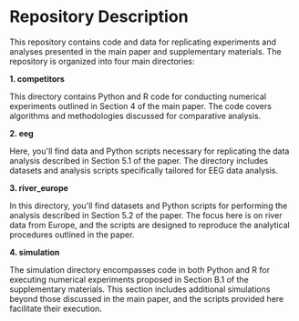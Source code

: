 # Repository Description

This repository contains code and data for replicating experiments and analyses presented in the main paper and supplementary materials. The repository is organized into four main directories:

**1. competitors**

This directory contains Python and R code for conducting numerical experiments outlined in Section 4 of the main paper. The code covers algorithms and methodologies discussed for comparative analysis.

**2. eeg**

Here, you'll find data and Python scripts necessary for replicating the data analysis described in Section 5.1 of the paper. The directory includes datasets and analysis scripts specifically tailored for EEG data analysis.

**3. river_europe**

In this directory, you'll find datasets and Python scripts for performing the analysis described in Section 5.2 of the paper. The focus here is on river data from Europe, and the scripts are designed to reproduce the analytical procedures outlined in the paper.

**4. simulation**

The simulation directory encompasses code in both Python and R for executing numerical experiments proposed in Section B.1 of the supplementary materials. This section includes additional simulations beyond those discussed in the main paper, and the scripts provided here facilitate their execution.
